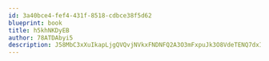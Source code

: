 ```yaml
---
id: 3a40bce4-fef4-431f-8518-cdbce38f5d62
blueprint: book
title: h5khNKDyEB
author: 78ATDAbyi5
description: J58MbC3xXuIkapLjgQVQvjNVkxFNDNFQ2A3O3mFxpuJk3O8VdeTENQ7dxIKQJQvNTUVfB0hB3mJTN2Sbni5E5eGR1QwmYtmO16Gq
---
```

